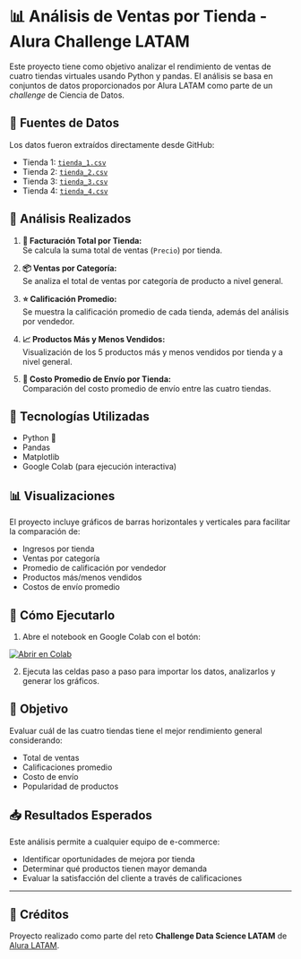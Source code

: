 # 📊 Análisis de Ventas por Tienda - Alura Challenge LATAM

Este proyecto tiene como objetivo analizar el rendimiento de ventas de cuatro tiendas virtuales usando Python y pandas. El análisis se basa en conjuntos de datos proporcionados por Alura LATAM como parte de un *challenge* de Ciencia de Datos.

## 🔗 Fuentes de Datos

Los datos fueron extraídos directamente desde GitHub:

- Tienda 1: [`tienda_1.csv`](https://raw.githubusercontent.com/alura-es-cursos/challenge1-data-science-latam/refs/heads/main/base-de-datos-challenge1-latam/tienda_1%20.csv)
- Tienda 2: [`tienda_2.csv`](https://raw.githubusercontent.com/alura-es-cursos/challenge1-data-science-latam/refs/heads/main/base-de-datos-challenge1-latam/tienda_2.csv)
- Tienda 3: [`tienda_3.csv`](https://raw.githubusercontent.com/alura-es-cursos/challenge1-data-science-latam/refs/heads/main/base-de-datos-challenge1-latam/tienda_3.csv)
- Tienda 4: [`tienda_4.csv`](https://raw.githubusercontent.com/alura-es-cursos/challenge1-data-science-latam/refs/heads/main/base-de-datos-challenge1-latam/tienda_4.csv)

## 🧪 Análisis Realizados

1. **🔢 Facturación Total por Tienda:**  
   Se calcula la suma total de ventas (`Precio`) por tienda.

2. **📦 Ventas por Categoría:**  
   Se analiza el total de ventas por categoría de producto a nivel general.

3. **⭐ Calificación Promedio:**  
   Se muestra la calificación promedio de cada tienda, además del análisis por vendedor.

4. **📈 Productos Más y Menos Vendidos:**  
   Visualización de los 5 productos más y menos vendidos por tienda y a nivel general.

5. **🚚 Costo Promedio de Envío por Tienda:**  
   Comparación del costo promedio de envío entre las cuatro tiendas.

## 📌 Tecnologías Utilizadas

- Python 🐍
- Pandas
- Matplotlib
- Google Colab (para ejecución interactiva)

## 📊 Visualizaciones

El proyecto incluye gráficos de barras horizontales y verticales para facilitar la comparación de:
- Ingresos por tienda
- Ventas por categoría
- Promedio de calificación por vendedor
- Productos más/menos vendidos
- Costos de envío promedio

## 🚀 Cómo Ejecutarlo

1. Abre el notebook en Google Colab con el botón:

[![Abrir en Colab](https://colab.research.google.com/assets/colab-badge.svg)](https://colab.research.google.com/github/TU_USUARIO/TU_REPOSITORIO/blob/main/Nombre_del_Notebook.ipynb)

2. Ejecuta las celdas paso a paso para importar los datos, analizarlos y generar los gráficos.

## 📍 Objetivo

Evaluar cuál de las cuatro tiendas tiene el mejor rendimiento general considerando:
- Total de ventas
- Calificaciones promedio
- Costo de envío
- Popularidad de productos

## 📥 Resultados Esperados

Este análisis permite a cualquier equipo de e-commerce:
- Identificar oportunidades de mejora por tienda
- Determinar qué productos tienen mayor demanda
- Evaluar la satisfacción del cliente a través de calificaciones

---

## 🤝 Créditos

Proyecto realizado como parte del reto **Challenge Data Science LATAM** de [Alura LATAM](https://www.aluracursos.com/).

